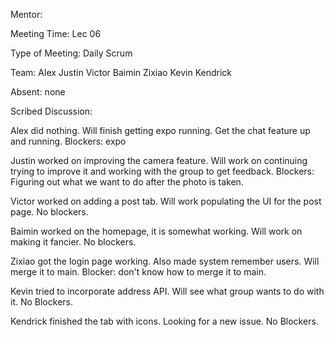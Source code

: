 Mentor:

Meeting Time: Lec 06

Type of Meeting: Daily Scrum

Team: Alex Justin Victor Baimin Zixiao Kevin Kendrick

Absent: none

Scribed Discussion:

Alex did nothing. Will finish getting expo running. Get the chat feature up and running. Blockers: expo 

Justin worked on improving the camera feature. Will work on continuing 
trying to improve it and working with the group to get feedback. Blockers: 
Figuring out what we want to do after the photo is taken. 

Victor worked on adding a post tab. Will work populating the UI for the post page. No blockers. 

Baimin worked on the homepage, it is somewhat working. Will work on making it fancier. No blockers. 

Zixiao got the login page working. Also made system remember users. Will merge it to main. Blocker: don't know how to
merge it to main. 

Kevin tried to incorporate address API. Will see what group wants to do with it. No Blockers. 

Kendrick finished the tab with icons. Looking for a new issue. No Blockers. 
